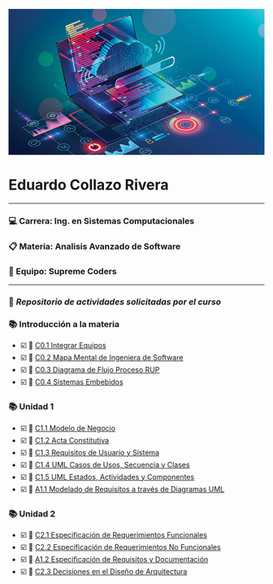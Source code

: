 ![Software](/img/Software.jpg)
#  Eduardo Collazo Rivera 
___
###   :computer: Carrera: Ing. en Sistemas Computacionales
###  :clipboard: Materia: Analisis Avanzado de Software
###   :trident: Equipo: Supreme Coders
___
###  :file_folder: *Repositorio de actividades solicitadas por el curso* 
###  :books: Introducción a la materia
 * :ballot_box_with_check: :pencil: [C0.1 Integrar Equipos](blog/C01.EduardoCollazo_Supreme_Coders.md) 
 * :ballot_box_with_check: :pencil: [C0.2 Mapa Mental de Ingeniera de Software](blog/C0.2_EduardoCollazo_Supreme_Coders_.md) 
 * :ballot_box_with_check: :pencil: [C0.3 Diagrama de Flujo Proceso RUP](blog/C0.3_EduardoCollazo_Supreme_Coders.md) 
 * :ballot_box_with_check: :pencil: [C0.4 Sistemas Embebidos](/blog/C0.4_EduardoCollazo_SupremeCoders.md) 
###  :books: Unidad 1
 * :ballot_box_with_check: :pencil: [C1.1 Modelo de Negocio](/blog/C1.1_EduardoCollazo_Supreme_Coders.md) 
 * :ballot_box_with_check: :pencil: [C1.2 Acta Constitutiva](/blog/C1.2_EduardoCollazo_Supreme_Coders.md) 
 * :ballot_box_with_check: :pencil: [C1.3 Requisitos de Usuario y Sistema](/blog/C1.3_EduardoCollazo_Supreme_Coders.md) 
 * :ballot_box_with_check: :pencil: [C1.4 UML Casos de Usos, Secuencia y Clases](/blog/C1.4_EduardoCollazo_Supreme_Coders.md) 
* :ballot_box_with_check: :pencil: [C1.5 UML Estados, Actividades y Componentes](/blog/C1.5_EduardoCollazo_Supreme_Coders.md) 
*  :ballot_box_with_check: :pencil: [A1.1 Modelado de Requisitos a través de Diagramas UML](/docs/A1.1_EduardoCollazo_Supreme_Coders.md) 
###  :books: Unidad 2
* :ballot_box_with_check: :pencil: [C2.1 Especificación de Requerimientos Funcionales](/blog/C2.1_EduardoCollazo_Supreme_Coders.md) 
*  :ballot_box_with_check: :pencil: [C2.2 Especificación de Requerimientos No Funcionales](/blog/C2.2_EduardoCollazo_Supreme_Coders.md) 
*  :ballot_box_with_check: :pencil: [A1.2 Especificación de Requisitos y Documentación](/docs/A1.2_EduardoCollazo_Supreme_Coders.md)
*  :ballot_box_with_check: :pencil: [C2.3 Decisiones en el Diseño de Arquitectura](/blog/C2.3_EduardoCollazo_Supreme_Coders.md)